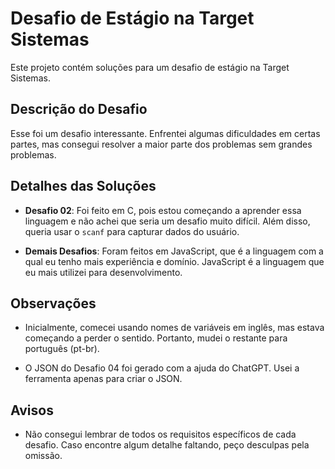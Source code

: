 # Desafio de Estágio na Target Sistemas

Este projeto contém soluções para um desafio de estágio na Target Sistemas.

## Descrição do Desafio

Esse foi um desafio interessante. Enfrentei algumas dificuldades em certas partes, mas consegui resolver a maior parte dos problemas sem grandes problemas.

## Detalhes das Soluções

- **Desafio 02**: Foi feito em C, pois estou começando a aprender essa linguagem e não achei que seria um desafio muito difícil. Além disso, queria usar o `scanf` para capturar dados do usuário.

- **Demais Desafios**: Foram feitos em JavaScript, que é a linguagem com a qual eu tenho mais experiência e domínio. JavaScript é a linguagem que eu mais utilizei para desenvolvimento.

## Observações

- Inicialmente, comecei usando nomes de variáveis em inglês, mas estava começando a perder o sentido. Portanto, mudei o restante para português (pt-br).

- O JSON do Desafio 04 foi gerado com a ajuda do ChatGPT. Usei a ferramenta apenas para criar o JSON.

## Avisos

- Não consegui lembrar de todos os requisitos específicos de cada desafio. Caso encontre algum detalhe faltando, peço desculpas pela omissão.
